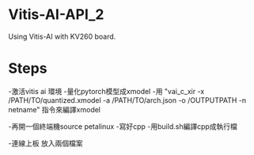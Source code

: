 # Vitis-AI-API_2
Using Vitis-AI with KV260 board.
# Steps
<ubuntu>
-激活vitis ai 環境
-量化pytorch模型成xmodel
-用 "vai_c_xir -x /PATH/TO/quantized.xmodel -a /PATH/TO/arch.json -o /OUTPUTPATH -n netname" 指令來編譯xmodel

-再開一個終端機source petalinux
-寫好cpp
-用build.sh編譯cpp成執行檔

<windows>
-連線上板 放入兩個檔案
